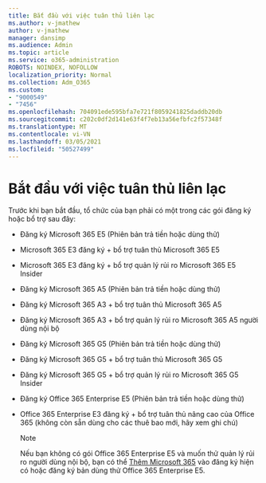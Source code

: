 ```yaml
---
title: Bắt đầu với việc tuân thủ liên lạc
ms.author: v-jmathew
author: v-jmathew
manager: dansimp
ms.audience: Admin
ms.topic: article
ms.service: o365-administration
ROBOTS: NOINDEX, NOFOLLOW
localization_priority: Normal
ms.collection: Adm_O365
ms.custom:
- "9000549"
- "7456"
ms.openlocfilehash: 704091ede595bfa7e721f8059241825daddb20db
ms.sourcegitcommit: c202c0df2d141e63f4f7eb13a56efbfc2f57348f
ms.translationtype: MT
ms.contentlocale: vi-VN
ms.lasthandoff: 03/05/2021
ms.locfileid: "50527499"
---
```

# <a name="get-started-with-communication-compliance"></a>Bắt đầu với việc tuân thủ liên lạc

Trước khi bạn bắt đầu, tổ chức của bạn phải có một trong các gói đăng ký hoặc bổ trợ sau đây:

* Đăng ký Microsoft 365 E5 (Phiên bản trả tiền hoặc dùng thử)
* Microsoft 365 E3 đăng ký + bổ trợ tuân thủ Microsoft 365 E5
* Microsoft 365 E3 đăng ký + bổ trợ quản lý rủi ro Microsoft 365 E5 Insider
* Đăng ký Microsoft 365 A5 (Phiên bản trả tiền hoặc dùng thử)
* Đăng ký Microsoft 365 A3 + bổ trợ tuân thủ Microsoft 365 A5
* Đăng ký Microsoft 365 A3 + bổ trợ quản lý rủi ro Microsoft 365 A5 người dùng nội bộ
* Đăng ký Microsoft 365 G5 (Phiên bản trả tiền hoặc dùng thử)
* Đăng ký Microsoft 365 G5 + bổ trợ tuân thủ Microsoft 365 G5
* Đăng ký Microsoft 365 G5 + bổ trợ quản lý rủi ro Microsoft 365 G5 Insider
* Đăng ký Office 365 Enterprise E5 (Phiên bản trả tiền hoặc dùng thử)
* Office 365 Enterprise E3 đăng ký + bổ trợ tuân thủ nâng cao của Office 365 (không còn sẵn dùng cho các thuê bao mới, hãy xem ghi chú)

    > [!NOTE]
    > Nếu bạn không có gói Office 365 Enterprise E5 và muốn thử quản lý rủi ro người dùng nội bộ, bạn có thể [Thêm Microsoft 365](https://go.microsoft.com/fwlink/?linkid=2130508) vào đăng ký hiện có hoặc đăng ký bản dùng thử Office 365 Enterprise E5.
